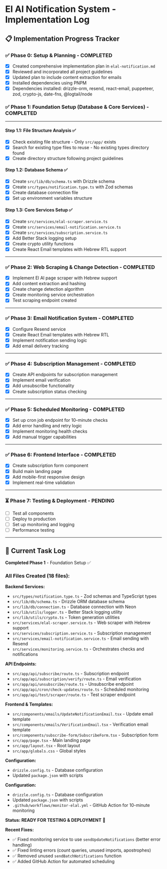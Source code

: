 # El Al Notification System - Implementation Log

## 📋 Implementation Progress Tracker

### ✅ Phase 0: Setup & Planning - COMPLETED
- [x] Created comprehensive implementation plan in `elal-notification.md`
- [x] Reviewed and incorporated all project guidelines
- [x] Updated plan to include content extraction for emails
- [x] Installed dependencies using PNPM
- [x] Dependencies installed: drizzle-orm, resend, react-email, puppeteer, zod, crypto-js, date-fns, @logtail/node

### ✅ Phase 1: Foundation Setup (Database & Core Services) - COMPLETED

---



#### Step 1.1: File Structure Analysis ✅
- [x] Check existing file structure - Only `src/app/` exists
- [x] Search for existing type files to reuse - No existing types directory found
- [x] Create directory structure following project guidelines

#### Step 1.2: Database Schema ✅
- [x] Create `src/lib/db/schema.ts` with Drizzle schema
- [x] Create `src/types/notification.type.ts` with Zod schemas
- [x] Create database connection file
- [x] Set up environment variables structure

#### Step 1.3: Core Services Setup ✅
- [x] Create `src/services/elal-scraper.service.ts`
- [x] Create `src/services/email-notification.service.ts`
- [x] Create `src/services/subscription.service.ts`
- [x] Add Better Stack logging setup
- [x] Create crypto utility functions
- [x] Create React Email templates with Hebrew RTL support

---

### ✅ Phase 2: Web Scraping & Change Detection - COMPLETED
- [x] Implement El Al page scraper with Hebrew support
- [x] Add content extraction and hashing
- [x] Create change detection algorithm
- [x] Create monitoring service orchestration
- [x] Test scraping endpoint created

---

### ✅ Phase 3: Email Notification System - COMPLETED
- [x] Configure Resend service
- [x] Create React Email templates with Hebrew RTL
- [x] Implement notification sending logic
- [x] Add email delivery tracking

---

### ✅ Phase 4: Subscription Management - COMPLETED
- [x] Create API endpoints for subscription management
- [x] Implement email verification
- [x] Add unsubscribe functionality
- [x] Create subscription status checking

---

### ✅ Phase 5: Scheduled Monitoring - COMPLETED
- [x] Set up cron job endpoint for 10-minute checks
- [x] Add error handling and retry logic
- [x] Implement monitoring health checks
- [x] Add manual trigger capabilities

---

### ✅ Phase 6: Frontend Interface - COMPLETED
- [x] Create subscription form component
- [x] Build main landing page
- [x] Add mobile-first responsive design
- [x] Implement real-time validation

---

### ⏳ Phase 7: Testing & Deployment - PENDING
- [ ] Test all components
- [ ] Deploy to production
- [ ] Set up monitoring and logging
- [ ] Performance testing

---

## 📝 Current Task Log
**Completed Phase 1** - Foundation Setup ✅

### All Files Created (18 files):

**Backend Services:**
- `src/types/notification.type.ts` - Zod schemas and TypeScript types
- `src/lib/db/schema.ts` - Drizzle ORM database schema
- `src/lib/db/connection.ts` - Database connection with Neon
- `src/lib/utils/logger.ts` - Better Stack logging utility
- `src/lib/utils/crypto.ts` - Token generation utilities
- `src/services/elal-scraper.service.ts` - Web scraper with Hebrew support
- `src/services/subscription.service.ts` - Subscription management
- `src/services/email-notification.service.ts` - Email sending with Resend
- `src/services/monitoring.service.ts` - Orchestrates checks and notifications

**API Endpoints:**
- `src/app/api/subscribe/route.ts` - Subscription endpoint
- `src/app/api/subscription/verify/route.ts` - Email verification
- `src/app/api/unsubscribe/route.ts` - Unsubscribe endpoint
- `src/app/api/cron/check-updates/route.ts` - Scheduled monitoring
- `src/app/api/test/scraper/route.ts` - Test scraper endpoint

**Frontend & Templates:**
- `src/components/emails/UpdateNotificationEmail.tsx` - Update email template
- `src/components/emails/VerificationEmail.tsx` - Verification email template
- `src/components/subscribe-form/SubscribeForm.tsx` - Subscription form
- `src/app/page.tsx` - Main landing page
- `src/app/layout.tsx` - Root layout
- `src/app/globals.css` - Global styles

**Configuration:**
- `drizzle.config.ts` - Database configuration
- Updated `package.json` with scripts

**Configuration:**
- `drizzle.config.ts` - Database configuration
- Updated `package.json` with scripts
- `.github/workflows/monitor-elal.yml` - GitHub Action for 10-minute monitoring

**Status: READY FOR TESTING & DEPLOYMENT** 🚀

**Recent Fixes:**
- ✅ Fixed monitoring service to use `sendUpdateNotifications` (better error handling)
- ✅ Fixed linting errors (count queries, unused imports, apostrophes)
- ✅ Removed unused `sendBatchNotifications` function
- ✅ Added GitHub Action for automated scheduling 